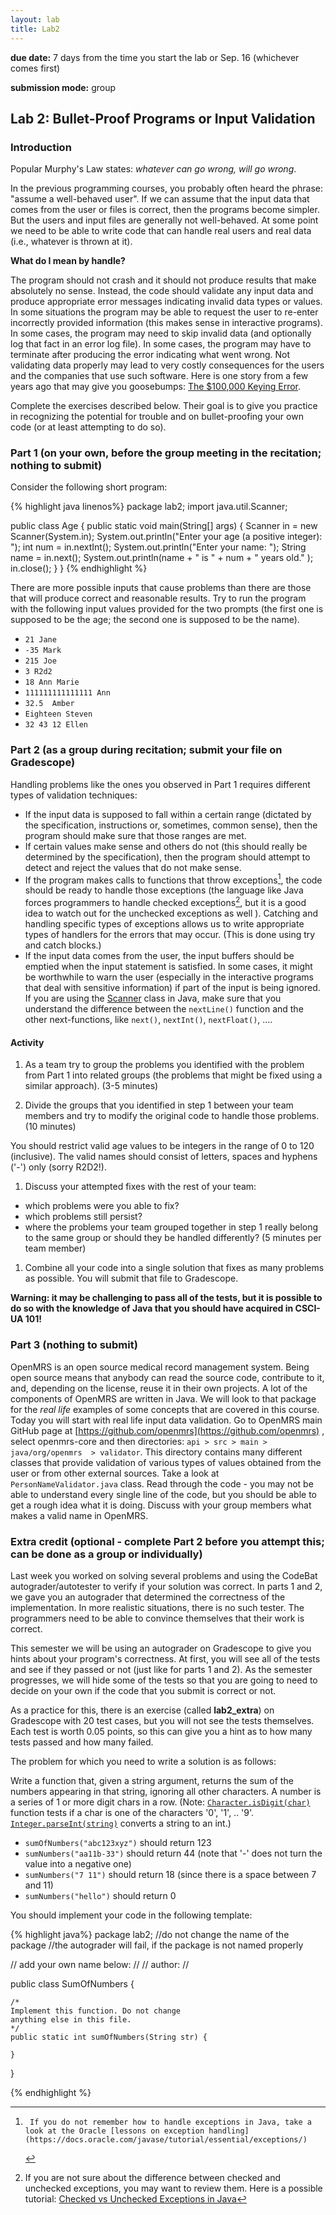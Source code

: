 ```yaml
---
layout: lab
title: Lab2
---
```


<div class="lab-right" markdown="1">

__due date:__ 7 days from the time you start the lab or
Sep. 16 (whichever comes first)

__submission mode:__ group

</div>

<main markdown="1" class="lab">

## Lab 2: Bullet-Proof Programs or Input Validation

### Introduction

Popular Murphy's Law states: _whatever can go wrong, will go wrong_.

In the previous programming courses, you probably often heard the phrase: "assume a well-behaved user".
If we can assume that the input data that comes from the user or files is correct, then the programs become simpler.
But the users and input files are generally not well-behaved. At some point we need to be able  to write code that can handle real users and real data (i.e., whatever is thrown at it).

__What do I mean by handle?__

The program should not crash and it should not produce results that make absolutely no sense. Instead, the code should validate any input data and produce appropriate error messages indicating invalid data types or values.
In some situations the program may be able to request the user to re-enter incorrectly provided information (this makes sense in interactive programs).
In some cases, the program may need to skip invalid data (and optionally log that fact in an error log file).
In some cases, the program may have to terminate after producing the error indicating what went wrong.
Not validating data properly may lead to very costly consequences for the users and the companies that use such software. Here is one story from a few years ago that may give you goosebumps: [The $100,000 Keying Error](http://ieeexplore.ieee.org/document/4488265/).

Complete the exercises  described below.  Their goal is to give you practice
in recognizing the potential for trouble and on bullet-proofing your own code
(or at least attempting to do so).

### Part 1 (on your own, before the group meeting in the recitation; nothing to submit)
Consider the following short program:

{% highlight java linenos%}
package lab2;
import java.util.Scanner;

public class Age {
    public static void main(String[] args) {
        Scanner in = new Scanner(System.in);
        System.out.println("Enter your age (a positive integer): ");
        int num = in.nextInt();
        System.out.println("Enter your name: ");
        String name = in.next();
        System.out.println(name + " is  " + num + " years old." );
        in.close();
    }
}
{% endhighlight %}

There are more possible inputs that cause problems than there are those that will
produce correct and reasonable results.
Try to run the program with the following input values provided for the
two prompts (the first one is supposed to be the age; the second one is supposed to be the name).

- `21 Jane`
- `-35 Mark`
- `215 Joe`
- `3 R2d2`
- `18 Ann Marie`
- `111111111111111 Ann`
- `32.5  Amber`
- `Eighteen Steven`
- `32 43 12 Ellen`



### Part 2 (as a group during recitation; submit your file on Gradescope)

Handling problems like the ones you observed in Part 1 requires different types of validation techniques:

*   If the input data is supposed to fall within a certain range (dictated by the specification, instructions or, sometimes, common sense), then the program should make sure that those ranges are met.
*   If certain values make sense and others do not (this should really be determined by the specification), then the program should attempt to detect and reject the values that do not make sense.
*   If the program makes calls to functions that throw exceptions[^1], the code should be ready to handle those exceptions (the language like Java forces programmers to handle checked exceptions[^2], but it is a good idea to watch out for the unchecked exceptions as well ). Catching and handling specific types of exceptions allows us to write appropriate types of handlers for the errors that may occur. (This is done using try and catch blocks.)
*   If the input data comes from the user, the input buffers should be emptied when the input statement is satisfied. In some cases, it might be worthwhile to warn the user (especially in the interactive programs that deal with sensitive information) if part of the input is being ignored. If you are using the [Scanner](https://docs.oracle.com/javase/10/docs/api/java/util/Scanner.html) class in Java, make sure that you understand the difference between the `nextLine()` function and the other next-functions, like `next()`, `nextInt()`, `nextFloat()`, ....

#### Activity

1. As a team try to group the problems you identified with the problem from Part 1 into related groups (the problems that might be fixed using a similar approach). (3-5 minutes)

1. Divide the groups that you identified in step 1 between your team members and try to modify the original code to handle those problems. (10 minutes)

  You should restrict valid age values to be integers in the range of 0 to 120 (inclusive). The valid names should consist of letters, spaces and hyphens ('-') only (sorry R2D2!).

1. Discuss your attempted fixes with the rest of your team:
  - which problems were you able to fix?
  - which problems still persist?
  - where the problems your team grouped together in step 1 really belong to the same group or should they be handled differently?
  (5 minutes per team member)

1. Combine all your code into a single solution that fixes as many problems as possible. You will submit that file to  Gradescope.


**Warning: it may be challenging to pass all of the tests, but it is possible to do so with the knowledge of Java that you should have acquired in CSCI-UA 101!**



### Part 3 (nothing to submit)

OpenMRS is an open source medical record management system. Being open source means that anybody can read the source code, contribute to it, and, depending on the license, reuse it in their own projects. A lot of the components of OpenMRS are written in Java. We will look to that package for the _real life_ examples of some concepts that are covered in this course. Today you will start with real life input data validation. Go to OpenMRS main GitHub page at [https://github.com/openmrs](https://github.com/openmrs) , select openmrs-core and then directories: `api > src > main > java/org/openmrs  > validator`. This directory contains many different classes that provide validation of various types of values obtained from the user or from other external sources. Take a look at `PersonNameValidator.java` class. Read through the code - you may not be able to understand every single line of the code, but you should be able to get a rough idea what it is doing. Discuss with your group members what makes a valid name in OpenMRS.


### Extra credit (optional - complete Part 2 before you attempt this; can be done as a group or individually)

Last week you worked on solving several problems and using the CodeBat autograder/autotester to verify if your solution was correct. In parts 1 and 2, we gave you an autograder that determined the correctness of the implementation. In more realistic situations, there is no such tester. The programmers need to be able to convince themselves that their work is correct.

This semester we will be using an autograder on Gradescope to give you hints about your program's correctness. At first, you will see all of the tests and see if they passed or not (just like for parts 1 and 2). As the semester progresses, we will hide some of the tests so that you are going to need to decide on your own if the code that you submit is correct or not.

As a practice for this, there is an exercise (called **lab2_extra**) on Gradescope with 20 test cases, but you will not see the tests themselves. Each test is worth 0.05 points, so this can give you a hint as to how many tests passed and how many failed.

The problem for which you need to write a solution is as follows:

Write a function that, given a string argument, returns the sum of the numbers appearing in that string, ignoring all other characters. A number is a series of 1 or more digit chars in a row. (Note: [`Character.isDigit(char)`](https://docs.oracle.com/javase/10/docs/api/java/lang/Character.html#isDigit(char)) function tests if a char is one of the characters '0', '1', .. '9'. [`Integer.parseInt(string)`](https://docs.oracle.com/javase/10/docs/api/java/lang/Integer.html#parseInt(java.lang.String)) converts a string to an int.)

*   `sumOfNumbers("abc123xyz")` should return 123
*   `sumNumbers("aa11b-33")` should return 44 (note that '-' does not turn the value into a negative one)
*   `sumNumbers("7 11")` should return 18 (since there is a space between 7 and 11)
*   `sumNumbers("hello")` should return 0

You should implement your code in the following template:


{% highlight java%}
package lab2;
//do not change the name of the package
//the autograder will fail, if the package is not named properly

// add your own name below:
//
// author:
//


public class SumOfNumbers {

    /*
    Implement this function. Do not change
    anything else in this file.
    */
    public static int sumOfNumbers(String str) {

    }
}

{% endhighlight %}



[^1]:     If you do not remember how to handle exceptions in Java, take a look at the Oracle [lessons on exception handling](https://docs.oracle.com/javase/tutorial/essential/exceptions/)

[^2]:
     If you are not sure about the difference between checked and unchecked exceptions, you may want to review them. Here is a possible tutorial:  [Checked vs Unchecked Exceptions in Java](https://www.geeksforgeeks.org/checked-vs-unchecked-exceptions-in-java/)

</main>
